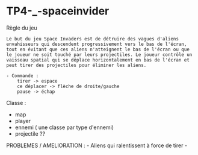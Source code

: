 # TP4-_-spaceinvider

Règle du jeu 

    Le but du jeu Space Invaders est de détruire des vagues d'aliens envahisseurs qui descendent progressivement vers le bas de l'écran, tout en évitant que ces aliens n'atteignent le bas de l'écran ou que le joueur ne soit touché par leurs projectiles. Le joueur contrôle un vaisseau spatial qui se déplace horizontalement en bas de l'écran et peut tirer des projectiles pour éliminer les aliens.

    - Commande :
        tirer -> espace
        ce déplacer -> flèche de droite/gauche
        pause -> échap


Classe : 
- map
- player 
- ennemi ( une classe par type d'ennemi)
- projectile ??



PROBLEMES / AMELIORATION : 
    - Aliens qui ralentissent à force de tirer 
    - 


